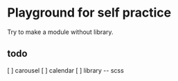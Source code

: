 # Playground for self practice
Try to make a module without library. 

## todo
[ ] carousel
[ ] calendar 
[ ] library -- scss 
